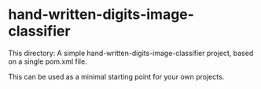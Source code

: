 # hand-written-digits-image-classifier

This directory: A simple hand-written-digits-image-classifier project, based on a single pom.xml file.

This can be used as a minimal starting point for your own projects.
